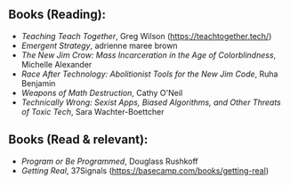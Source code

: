 ## Books (Reading):
- _Teaching Teach Together_, Greg Wilson (https://teachtogether.tech/)
- _Emergent Strategy_, adrienne maree brown
- _The New Jim Crow: Mass Incarceration in the Age of Colorblindness_, Michelle Alexander
- _Race After Technology: Abolitionist Tools for the New Jim Code_, Ruha Benjamin
- _Weapons of Math Destruction_, Cathy O'Neil
- _Technically Wrong: Sexist Apps, Biased Algorithms, and Other Threats of Toxic Tech_, Sara Wachter-Boettcher

## Books (Read & relevant):
- _Program or Be Programmed_, Douglass Rushkoff
- _Getting Real_, 37Signals (https://basecamp.com/books/getting-real)
